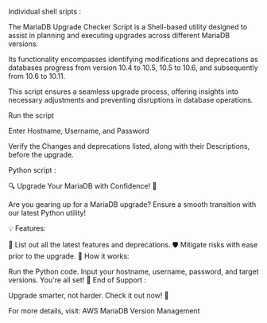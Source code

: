 Individual shell sripts : 


The MariaDB Upgrade Checker Script is a Shell-based utility designed to assist in planning and executing upgrades across different MariaDB versions.

Its functionality encompasses identifying modifications and deprecations as databases progress from version 10.4 to 10.5, 10.5 to 10.6, and subsequently from 10.6 to 10.11.

This script ensures a seamless upgrade process, offering insights into necessary adjustments and preventing disruptions in database operations.

Run the script

Enter Hostname, Username, and Password

Verify the Changes and deprecations listed, along with their Descriptions, before the upgrade.










Python script : 


🔍 Upgrade Your MariaDB with Confidence! 🚀

Are you gearing up for a MariaDB upgrade? Ensure a smooth transition with our latest Python utility!

💡 Features:

📜 List out all the latest features and deprecations.
🛡️ Mitigate risks with ease prior to the upgrade.
🔗 How it works:

Run the Python code.
Input your hostname, username, password, and target versions.
You're all set!
📅 End of Support :

Upgrade smarter, not harder. Check it out now! 🙌

For more details, visit: AWS MariaDB Version Management

